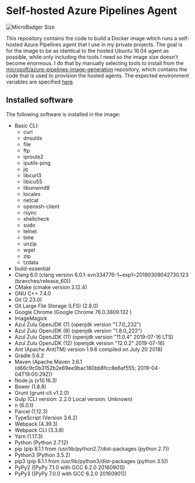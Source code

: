 # Self-hosted Azure Pipelines Agent

![MicroBadger Size](https://img.shields.io/microbadger/image-size/jmerle/self-hosted-azp-agent)

This repository contains the code to build a Docker image which runs a self-hosted Azure Pipelines agent that I use in my private projects. The goal is for the image to be as identical to the hosted Ubuntu 16.04 agent as possible, while only including the tools I need so the image size doesn't become enormous. I do that by manually selecting tools to install from the [microsoft/azure-pipelines-image-generation](https://github.com/microsoft/azure-pipelines-image-generation) repository, which contains the code that is used to provision the hosted agents. The expected environment variables are specified [here](https://docs.microsoft.com/en-us/azure/devops/pipelines/agents/docker?view=azure-devops#environment-variables).

## Installed software

The following software is installed in the image:
- Basic CLI:
  - curl
  - dnsutils
  - file
  - ftp
  - iproute2
  - iputils-ping
  - jq
  - libcurl3
  - libicu55
  - libunwind8
  - locales
  - netcat
  - openssh-client
  - rsync
  - shellcheck
  - sudo
  - telnet
  - time
  - unzip
  - wget
  - zip
  - tzdata
- build-essential
- Clang 6.0 (clang version 6.0.1-svn334776-1~exp1~20190309042730.123 (branches/release_60))
- CMake (cmake version 3.12.4)
- GNU C++ 7.4.0
- Git (2.23.0)
- Git Large File Storage (LFS) (2.8.0)
- Google Chrome (Google Chrome 76.0.3809.132 )
- ImageMagick
- Azul Zulu OpenJDK (7) (openjdk version "1.7.0_232")
- Azul Zulu OpenJDK (8) (openjdk version "1.8.0_222")
- Azul Zulu OpenJDK (11) (openjdk version "11.0.4" 2019-07-16 LTS)
- Azul Zulu OpenJDK (12) (openjdk version "12.0.2" 2019-07-16)
- Ant (Apache Ant(TM) version 1.9.6 compiled on July 20 2018)
- Gradle 5.6.2
- Maven (Apache Maven 3.6.1 (d66c9c0b3152b2e69ee9bac180bb8fcc8e6af555; 2019-04-04T19:00:29Z))
- Node.js (v10.16.3)
- Bower (1.8.8)
- Grunt (grunt-cli v1.2.0)
- Gulp (CLI version: 2.2.0
Local version: Unknown)
- n (6.0.1)
- Parcel (1.12.3)
- TypeScript (Version 3.6.2)
- Webpack (4.39.3)
- Webpack CLI (3.3.8)
- Yarn (1.17.3)
- Python (Python 2.7.12)
- pip (pip 8.1.1 from /usr/lib/python2.7/dist-packages (python 2.7))
- Python3 (Python 3.5.2)
- pip3 (pip 8.1.1 from /usr/lib/python3/dist-packages (python 3.5))
- PyPy2 ([PyPy 7.1.0 with GCC 6.2.0 20160901])
- PyPy3 ([PyPy 7.0.0 with GCC 6.2.0 20160901])
